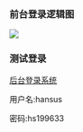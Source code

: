 

### 前台登录逻辑图

![](https://hansu-1253325863.cos.ap-shanghai.myqcloud.com/newblog/markdown/vue/admin.png)

### 测试登录

[后台登录系统](http://www.hansus.cn:4000/)

用户名:hansus

密码:hs199633